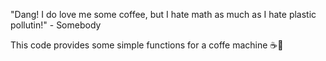 "Dang! I do love me some coffee, but I hate math as much as I hate plastic pollutin!" - Somebody

This code provides some simple functions for a coffe machine ☕🐍

